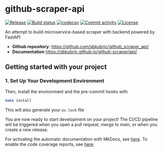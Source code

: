 # github-scraper-api

[![Release](https://img.shields.io/github/v/release/sbkubric/github_scraper_api)](https://img.shields.io/github/v/release/sbkubric/github_scraper_api)
[![Build status](https://img.shields.io/github/actions/workflow/status/sbkubric/github_scraper_api/main.yml?branch=main)](https://github.com/sbkubric/github_scraper_api/actions/workflows/main.yml?query=branch%3Amain)
[![codecov](https://codecov.io/gh/sbkubric/github_scraper_api/branch/main/graph/badge.svg)](https://codecov.io/gh/sbkubric/github_scraper_api)
[![Commit activity](https://img.shields.io/github/commit-activity/m/sbkubric/github_scraper_api)](https://img.shields.io/github/commit-activity/m/sbkubric/github_scraper_api)
[![License](https://img.shields.io/github/license/sbkubric/github_scraper_api)](https://img.shields.io/github/license/sbkubric/github_scraper_api)

An attempt to build microservice-based scraper with backend powered by FastAPI

- **Github repository**: <https://github.com/sbkubric/github_scraper_api/>
- **Documentation** <https://sbkubric.github.io/github-scraper/api/>

## Getting started with your project

### 1. Set Up Your Development Environment

Then, install the environment and the pre-commit hooks with

```bash
make install
```

This will also generate your `uv.lock` file

You are now ready to start development on your project!
The CI/CD pipeline will be triggered when you open a pull request, merge to main, or when you create a new release.

For activating the automatic documentation with MkDocs, see [here](https://fpgmaas.github.io/cookiecutter-uv/features/mkdocs/#enabling-the-documentation-on-github).
To enable the code coverage reports, see [here](https://fpgmaas.github.io/cookiecutter-uv/features/codecov/).
